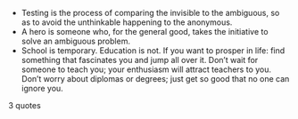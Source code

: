  - Testing is the process of comparing the invisible to the ambiguous, so as to avoid the unthinkable happening to the anonymous.
 - A hero is someone who, for the general good, takes the initiative to solve an ambiguous problem.
 - School is temporary. Education is not. If you want to prosper in life: find something that fascinates you and jump all over it. Don’t wait for someone to teach you; your enthusiasm will attract teachers to you. Don’t worry about diplomas or degrees; just get so good that no one can ignore you.

3 quotes